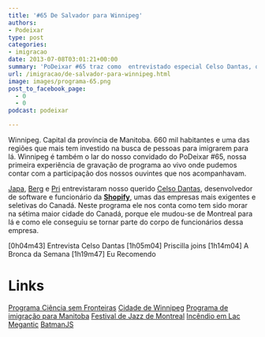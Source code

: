 ```yaml
---
title: '#65 De Salvador para Winnipeg'
authors:
- Podeixar
type: post
categories:
- imigracao
date: 2013-07-08T03:01:21+00:00
summary: 'PoDeixar #65 traz como  entrevistado especial Celso Dantas, que nos conta como foi parar na capital da província de Manitoba e ainda acabou sendo contratado para trabalhar em uma das empresas mais promissoras e concorridas de todo o Canadá.'
url: /imigracao/de-salvador-para-winnipeg.html
image: images/programa-65.png
post_to_facebook_page:
  - 0
  - 0
podcast: podeixar

---
```

Winnipeg. Capital da província de Manitoba. 660 mil habitantes e uma das regiões que mais tem investido na busca de pessoas para imigrarem para lá. Winnipeg é também o lar do nosso convidado do PoDeixar #65, nossa primeira experiência de gravação de programa ao vivo onde pudemos contar com a participação dos nossos ouvintes que nos acompanhavam.

<a href="http://ca.linkedin.com/in/mhoshi/" target="_blank">Japa</a>, <a href="http://ca.linkedin.com/pub/lindoberg-gonçalves/30/362/391" target="_blank">Berg</a> e <a href="https://ca.linkedin.com/pub/priscilla-fogiato/10/779/19b" target="_blank">Pri</a> entrevistaram nosso querido <a href="http://ca.linkedin.com/in/celsodantas" target="_blank">Celso Dantas</a>, desenvolvedor de software e funcionário da **<a href="http://www.shopify.ca/" target="_blank">Shopify</a>**, umas das empresas mais exigentes e seletivas do Canadá. Neste programa ele nos conta como tem sido morar na sétima maior cidade do Canadá, porque ele mudou-se de Montreal para lá e como ele conseguiu se tornar parte do corpo de funcionários dessa empresa.

[0h04m43] Entrevista Celso Dantas
[1h05m04] Priscilla joins
[1h14m04] A Bronca da Semana
[1h19m47] Eu Recomendo

# Links

<a href="http://www.cienciasemfronteiras.gov.br/" target="_blank">Programa Ciência sem Fronteiras</a>
<a href="http://www.winnipeg.ca/" target="_blank">Cidade de Winnipeg</a>
<a href="http://www.immigratemanitoba.com/" target="_blank">Programa de imigração para Manitoba</a>
<a href="http://www.montrealjazzfest.com/" target="_blank">Festival de Jazz de Montreal</a>
<a href="http://www.montrealgazette.com/news/M%C3%A9gantic+fire+timeline/8626739/story.html" target="_blank">Incêndio em Lac Megantic</a>
<a href="http://batmanjs.org/" target="_blank">BatmanJS</a>
